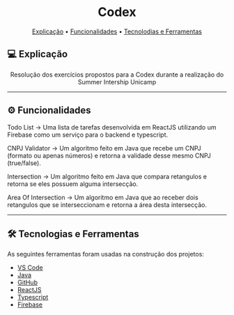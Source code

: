 <h1 align="center"> 
	Codex 
</h1>


<p align="center">
 <a href="#-Explicação">Explicação</a> •
 <a href="#-Funcionalidade">Funcionalidades</a> •
 <a href="#-Tecnologias-e-Ferramentas">Tecnolodias e Ferramentas</a>
</p>


## 💻 Explicação
<p align="center">Resolução dos exercícios propostos para a Codex durante a realização do Summer Intership Unicamp</p>

---

## ⚙️ Funcionalidades

Todo List -> Uma lista de tarefas desenvolvida em ReactJS utilizando um Firebase como um serviço para o backend e typescript.

CNPJ Validator -> Um algoritmo feito em Java que recebe um CNPJ (formato ou apenas números) e retorna a validade desse mesmo CNPJ (true/false).

Intersection -> Um algoritmo feito em Java que compara retangulos e retorna se eles possuem alguma intersecção.

Area Of Intersection -> Um algoritmo em Java que ao receber dois retangulos que se interseccionam e retorna a área desta intersecção.
	
---

## 🛠 Tecnologias e Ferramentas

As seguintes ferramentas foram usadas na construção dos projetos:

- [VS Code](https://code.visualstudio.com/)
- [Java](https://www.java.com/pt-BR/)
- [GitHub](https://github.com)
- [ReactJS](https://reactjs.org/)
- [Typescript](https://www.typescriptlang.org/)
- [Firebase](https://firebase.google.com/)
